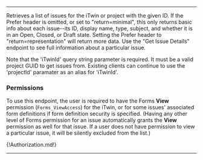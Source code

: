 ---

Retrieves a list of issues for the iTwin or project with the given ID. If the Prefer header is omitted, or set to "return=minimal", this only returns basic info about each issue--its ID, display name, type, subject, and whether it is in an Open, Closed, or Draft state. Setting the Prefer header to "return=representation" will return more data. Use the "Get Issue Details" endpoint to see full information about a particular issue.

Note that the 'iTwinId' query string parameter is required. It must be a valid project GUID to get issues from. Existing clients can continue to use the 'projectId' paramater as an alias for 'iTwinId'.

### Permissions

To use this endpoint, the user is required to have the Forms **View** permission (`Forms_ViewAccess`) for the iTwin, or for some issues' associated form definitions if form definition security is specified. (Having any other level of Forms permission for an issue automatically grants the **View** permission as well for that issue. If a user does not have permission to view a particular issue, it will be silently excluded from the list.)

{!Authorization.md!}

---